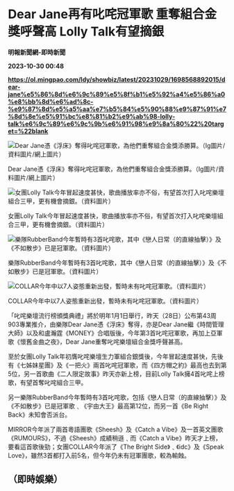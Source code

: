 # Dear Jane再有叱咤冠軍歌 重奪組合金獎呼聲高 Lolly Talk有望摘銀
**明報新聞網-即時新聞**

**2023-10-30 00:48**

**https://ol.mingpao.com/ldy/showbiz/latest/20231029/1698568892015/dear-jane%e5%86%8d%e6%9c%89%e5%8f%b1%e5%92%a4%e5%86%a0%e8%bb%8d%e6%ad%8c-%e9%87%8d%e5%a5%aa%e7%b5%84%e5%90%88%e9%87%91%e7%8d%8e%e5%91%bc%e8%81%b2%e9%ab%98-lolly-talk%e6%9c%89%e6%9c%9b%e6%91%98%e9%8a%80%22%20target=%22blank**

![Dear Jane憑《浮床》奪得叱咤冠軍歌，為他們重奪組合金獎添勝算。（Ig圖片/資料圖片/網上圖片）](https://fs.mingpao.com/ldy/20231029/s00009/c9b37190990d5cf29328d5cb64812c55.jpg)

Dear Jane憑《浮床》奪得叱咤冠軍歌，為他們重奪組合金獎添勝算。（Ig圖片/資料圖片/網上圖片）

![女團Lolly Talk今年冒起速度甚快，歌曲播放率亦不俗，有望首次打入叱咤樂壇組合三甲，更有機會摘銀。（資料圖片）](https://fs.mingpao.com/ldy/20231029/s00009/c9d9340d97a92f45ddd2d0492a061723.jpg)

女團Lolly Talk今年冒起速度甚快，歌曲播放率亦不俗，有望首次打入叱咤樂壇組合三甲，更有機會摘銀。（資料圖片）

![樂隊RubberBand今年暫時有3首叱咤歌，其中《戀人日常（的直線抽擊）》及《不如散步》已是冠軍歌。（資料圖片）](https://fs.mingpao.com/ldy/20231029/s00009/c9e4ed539db936ee50803ffaf5c55a0b.jpg)

樂隊RubberBand今年暫時有3首叱咤歌，其中《戀人日常（的直線抽擊）》及《不如散步》已是冠軍歌。（資料圖片）

![COLLAR今年中以7人姿態重新出發，暫時未有叱咤冠軍歌。（資料圖片）](https://fs.mingpao.com/ldy/20231029/s00009/c9ebe771eea7988b82f786b0a26796de.jpg)

COLLAR今年中以7人姿態重新出發，暫時未有叱咤冠軍歌。（資料圖片）

「叱咤樂壇流行榜頒獎典禮」將於明年1月1日舉行，昨天（28日）公布第43周903專業推介，由樂隊Dear Jane憑《浮床》奪得，亦是Dear Jane繼《時間管理大師》以及和盧瀚霆《MONEY》合唱版後，今年第3首叱咤冠軍歌，再加上亞軍歌《懷舊金曲之夜》，Dear Jane重奪叱咤樂壇組合金獎呼聲甚高。

至於女團Lolly Talk年初膺叱咤樂壇生力軍組合銀獎後，今年冒起速度甚快，先後有《七姊妹星團》及《一把火》兩首叱咤冠軍歌，而《四方帽之約》最高也去到第5位，另一首歌曲《二人限定故事》昨天亦新上榜，目前Lolly Talk擁4首叱咤上榜歌，有望首奪叱咤組合三甲。

另一樂隊RubberBand今年暫時有3首叱咤歌，包括《戀人日常（的直線抽擊）》及《不如散步》已是冠軍歌﹑《宇由大王》最高第12位，而另一首《Be Right Back》未知會否派台。

MIRROR今年派了兩首粵語團歌《Sheesh》及《Catch a Vibe》及一首英文團歌《RUMOURS》，不過《Sheesh》成績稍遜﹑而《Catch a Vibe》昨天才上榜，要看這首歌後勁；女團COLLAR今年派了《The Bright Side》﹑《idc》及《Speak Love》，雖然3首都打入前5名，但今年仍未有冠軍團歌，較為輸蝕。

（即時娛樂）
------